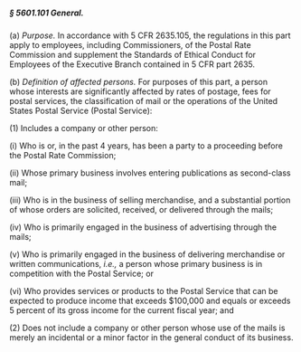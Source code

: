##### § 5601.101 General. #####

(a) *Purpose.* In accordance with 5 CFR 2635.105, the regulations in this part apply to employees, including Commissioners, of the Postal Rate Commission and supplement the Standards of Ethical Conduct for Employees of the Executive Branch contained in 5 CFR part 2635.

(b) *Definition of affected persons.* For purposes of this part, a person whose interests are significantly affected by rates of postage, fees for postal services, the classification of mail or the operations of the United States Postal Service (Postal Service):

(1) Includes a company or other person:

(i) Who is or, in the past 4 years, has been a party to a proceeding before the Postal Rate Commission;

(ii) Whose primary business involves entering publications as second-class mail;

(iii) Who is in the business of selling merchandise, and a substantial portion of whose orders are solicited, received, or delivered through the mails;

(iv) Who is primarily engaged in the business of advertising through the mails;

(v) Who is primarily engaged in the business of delivering merchandise or written communications, *i.e.,* a person whose primary business is in competition with the Postal Service; or

(vi) Who provides services or products to the Postal Service that can be expected to produce income that exceeds $100,000 and equals or exceeds 5 percent of its gross income for the current fiscal year; and

(2) Does not include a company or other person whose use of the mails is merely an incidental or a minor factor in the general conduct of its business.